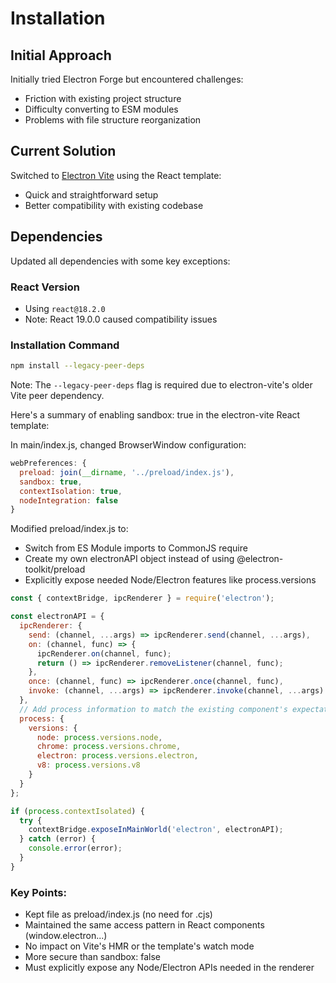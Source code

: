 # Installation

## Initial Approach
Initially tried Electron Forge but encountered challenges:
- Friction with existing project structure
- Difficulty converting to ESM modules
- Problems with file structure reorganization

## Current Solution
Switched to [Electron Vite](https://electron-vite.org/) using the React template:
- Quick and straightforward setup
- Better compatibility with existing codebase

## Dependencies
Updated all dependencies with some key exceptions:

### React Version
- Using `react@18.2.0`
- Note: React 19.0.0 caused compatibility issues

### Installation Command
```bash
npm install --legacy-peer-deps
```
Note: The `--legacy-peer-deps` flag is required due to electron-vite's older Vite peer dependency.


Here's a summary of enabling sandbox: true in the electron-vite React template:

In main/index.js, changed BrowserWindow configuration:
```js
webPreferences: {
  preload: join(__dirname, '../preload/index.js'),
  sandbox: true,
  contextIsolation: true,
  nodeIntegration: false
}
```
Modified preload/index.js to:
- Switch from ES Module imports to CommonJS require
- Create my own electronAPI object instead of using @electron-toolkit/preload
- Explicitly expose needed Node/Electron features like process.versions

```js
const { contextBridge, ipcRenderer } = require('electron');

const electronAPI = {
  ipcRenderer: {
    send: (channel, ...args) => ipcRenderer.send(channel, ...args),
    on: (channel, func) => {
      ipcRenderer.on(channel, func);
      return () => ipcRenderer.removeListener(channel, func);
    },
    once: (channel, func) => ipcRenderer.once(channel, func),
    invoke: (channel, ...args) => ipcRenderer.invoke(channel, ...args)
  },
  // Add process information to match the existing component's expectations
  process: {
    versions: {
      node: process.versions.node,
      chrome: process.versions.chrome,
      electron: process.versions.electron,
      v8: process.versions.v8
    }
  }
};

if (process.contextIsolated) {
  try {
    contextBridge.exposeInMainWorld('electron', electronAPI);
  } catch (error) {
    console.error(error);
  }
}
```
### Key Points:
- Kept file as preload/index.js (no need for .cjs)
- Maintained the same access pattern in React components (window.electron...)
- No impact on Vite's HMR or the template's watch mode
- More secure than sandbox: false
- Must explicitly expose any Node/Electron APIs needed in the renderer
